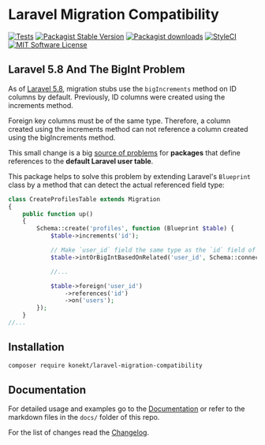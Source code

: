 # Laravel Migration Compatibility

[![Tests](https://img.shields.io/github/workflow/status/artkonekt/laravel-migration-compatibility/tests/master?style=flat-square)](https://github.com/artkonekt/laravel-migration-compatibility/actions?query=workflow%3Atests)
[![Packagist Stable Version](https://img.shields.io/packagist/v/konekt/laravel-migration-compatibility.svg?style=flat-square&label=stable)](https://packagist.org/packages/konekt/laravel-migration-compatibility)
[![Packagist downloads](https://img.shields.io/packagist/dt/konekt/laravel-migration-compatibility.svg?style=flat-square)](https://packagist.org/packages/konekt/laravel-migration-compatibility)
[![StyleCI](https://styleci.io/repos/197359334/shield?branch=master)](https://styleci.io/repos/197359334)
[![MIT Software License](https://img.shields.io/badge/license-MIT-blue.svg?style=flat-square)](LICENSE.md)

## Laravel 5.8 And The BigInt Problem

As of [Laravel 5.8](https://github.com/laravel/framework/pull/26472), migration stubs use the
`bigIncrements` method on ID columns by default. Previously, ID columns were created using the
increments method.

Foreign key columns must be of the same type. Therefore, a column created using the increments
method can not reference a column created using the bigIncrements method.

This small change is a big
[source of problems](https://laraveldaily.com/be-careful-laravel-5-8-added-bigincrements-as-defaults/)
for **packages** that define references to the **default Laravel user table**.

This package helps to solve this problem by extending Laravel's `Blueprint` class by a method that
can detect the actual referenced field type:

```php
class CreateProfilesTable extends Migration
{
    public function up()
    {
        Schema::create('profiles', function (Blueprint $table) {
            $table->increments('id');

            // Make `user_id` field the same type as the `id` field of the `user` table:
            $table->intOrBigIntBasedOnRelated('user_id', Schema::connection(null), 'users.id');

            //...

            $table->foreign('user_id')
                ->references('id')
                ->on('users');
        });
    }
//...
```

## Installation

```bash
composer require konekt/laravel-migration-compatibility
```

## Documentation

For detailed usage and examples go to the [Documentation](https://konekt.dev/migration-compatibility)
or refer to the markdown files in the `docs/` folder of this repo.

For the list of changes read the [Changelog](Changelog.md).
